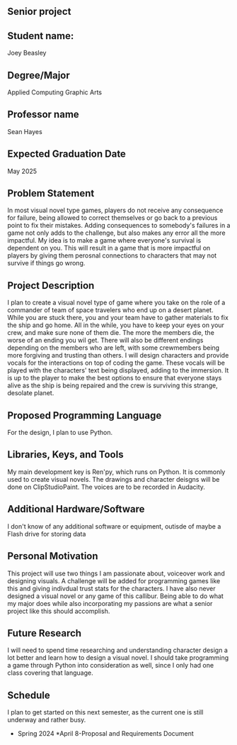 ## Senior project
## Student name:
Joey Beasley
## Degree/Major
Applied Computing Graphic Arts
## Professor name
Sean Hayes
## Expected Graduation Date
May 2025

## Problem Statement
In most visual novel type games, players do not receive any consequence for failure, being allowed to correct themselves or go back to a previous point to fix their mistakes. Adding consequences to somebody's failures in a game not only adds to the challenge, but also makes any error all the more impactful. My idea is to make a game where everyone's survival is dependent on you. This will result in a game that is more impactful on players by giving them perosnal connections to characters that may not survive if things go wrong.

## Project Description
I plan to create a visual novel type of game where you take on the role of a commander of team of space travelers who end up on a desert planet. While you are stuck there, you and your team have to gather materials to fix the ship and go home. All in the while, you have to keep your eyes on your crew, and make sure none of them die. The more the members die, the worse of an ending you wil get. There will also be different endings depending on the members who are left, with some crewmembers being more forgiving and trusting than others. I will design characters and provide vocals for the interactions on top of coding the game. These vocals will be played with the characters' text being displayed, adding to the immersion. It is up to the player to make the best options to ensure that everyone stays alive as the ship is being repaired and the crew is surviving this strange, desolate planet. 

## Proposed Programming Language
For the design, I plan to use Python.

## Libraries, Keys, and Tools
My main development key is Ren'py, which runs on Python. It is commonly used to create visual novels. The drawings and character deisgns will be done on ClipStudioPaint. The voices are to be recorded in Audacity.

## Additional Hardware/Software
I don't know of any additional software or equipment, outisde of maybe a Flash drive for storing data

## Personal Motivation
This project will use two things I am passionate about, voiceover work and designing visuals. A challenge will be added for programming games like this and giving indivdual trust stats for the characters. I have also never designed a visual novel or any game of this callibur. Being able to do what my major does while also incorporating my passions are what a senior project like this should accomplish.

## Future Research
I will need to spend time researching and understanding character design a lot better and learn how to design a visual novel. I should take programming a game through Python into consideration as well, since I only had one class covering that language.

## Schedule
I plan to get started on this next semester, as the current one is still underway and rather busy.
* Spring 2024
    *April 8-Proposal and Requirements Document
